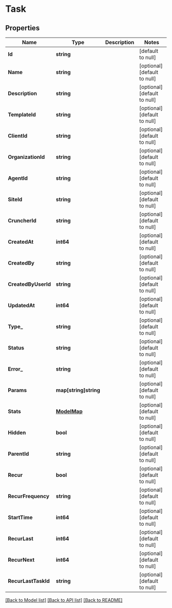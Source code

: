 # Task

## Properties
Name | Type | Description | Notes
------------ | ------------- | ------------- | -------------
**Id** | **string** |  | [default to null]
**Name** | **string** |  | [optional] [default to null]
**Description** | **string** |  | [optional] [default to null]
**TemplateId** | **string** |  | [optional] [default to null]
**ClientId** | **string** |  | [optional] [default to null]
**OrganizationId** | **string** |  | [optional] [default to null]
**AgentId** | **string** |  | [optional] [default to null]
**SiteId** | **string** |  | [optional] [default to null]
**CruncherId** | **string** |  | [optional] [default to null]
**CreatedAt** | **int64** |  | [optional] [default to null]
**CreatedBy** | **string** |  | [optional] [default to null]
**CreatedByUserId** | **string** |  | [optional] [default to null]
**UpdatedAt** | **int64** |  | [optional] [default to null]
**Type_** | **string** |  | [optional] [default to null]
**Status** | **string** |  | [optional] [default to null]
**Error_** | **string** |  | [optional] [default to null]
**Params** | **map[string]string** |  | [optional] [default to null]
**Stats** | [**ModelMap**](interface{}.md) |  | [optional] [default to null]
**Hidden** | **bool** |  | [optional] [default to null]
**ParentId** | **string** |  | [optional] [default to null]
**Recur** | **bool** |  | [optional] [default to null]
**RecurFrequency** | **string** |  | [optional] [default to null]
**StartTime** | **int64** |  | [optional] [default to null]
**RecurLast** | **int64** |  | [optional] [default to null]
**RecurNext** | **int64** |  | [optional] [default to null]
**RecurLastTaskId** | **string** |  | [optional] [default to null]

[[Back to Model list]](../README.md#documentation-for-models) [[Back to API list]](../README.md#documentation-for-api-endpoints) [[Back to README]](../README.md)

